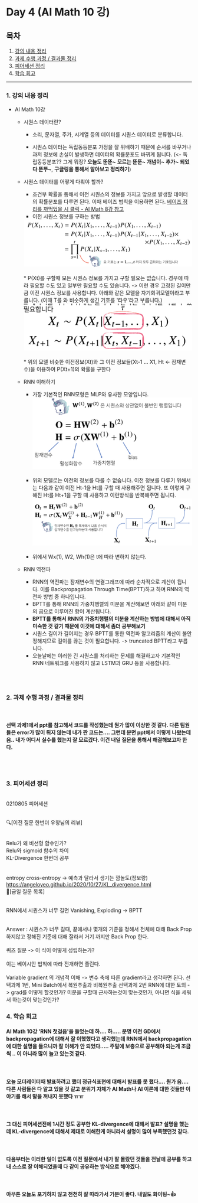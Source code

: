 # Day 4 (AI Math 10 강)

## 목차 

1. [강의 내용 정리](#1-강의-내용-정리)
2. [과제 수행 과정 / 결과물 정리](#2-과제-수행-과정--결과물-정리)
3. [피어세션 정리](#3-피어세션-정리)
4. [학습 회고](#4-학습-회고)



----

### 1. 강의 내용 정리

        
* AI Math 10강
    * 시퀀스 데이터란?
        * 소리, 문자열, 주가, 시계열 등의 데이터를 시퀀스 데이터로 분류합니다.<br>

        * 시퀀스 데이터는 독립동등분포 가정을 잘 위배하기 때문에 순서를 바꾸거나 과저 정보에 손실이 발생하면 데이터의 확률분포도 바뀌게 됩니다. (<- 독립동등분포?? 그게 뭐징? __오늘도 뚠뚠~ 모르는 뚠뚠~ 개념이~ 추가~ 되었다 뚠뚜~__, __구글링을 통해서 알아보고 정리하기__) <br>

    *  시퀀스 데이터를 어떻게 다뤄야 할까?<br>
        * 조건부 확률을 통해서 이전 시퀀스의 정보를 가지고 앞으로 발생할 데이터의 확률분포를 다루면 된다. 이때 베이즈 법칙을 이용하면 된다. [베이즈 정리를 까먹었을 시 클릭 - AI Math 8강 참고](../day3/day3.md)<br>
        * 이전 시퀀스 정보를 구하는 방법<br>
        <img src='./img/sequence_data1.png'>
        <br><br>
        * P(Xt)를 구할때 모든 시퀀스 정보를 가지고 구할 필요는 없습니다. 경우에 따라 필요할 수도 있고 일부만 필요할 수도 있습니다. -> 이런 경우 고정된 길이만큼 이전 시퀀스 정보를 사용합니다. 아래와 같은 모델을 자기회귀모델이라고 부릅니다. (이때 T를 와 비슷하게 생긴 기호를 '타우'라고 부릅니다.)
        <img src='./img/AR.png'>
        <br><br>
        * 위의 모델 비슷한 이전정보(Xt)와 그 이전 정보들(Xt-1 ... X1, Ht <- 잠재변수)을 이용하여 P(Xt+1)의 확률을 구한다
    
    * RNN 이해하기
        * 가장 기본적인 RNN모형은 MLP와 유사한 모양입니다.<br>
        <img src='./img/RNN1.png'><br><br>
        * 위의 모델로는 이전의 정보를 다룰 수 없습니다. 이전 정보를 다루기 위해서는 다음과 같이 이전 Ht-1을 Ht를 구할 때 사용해주면 됩니다. 또 이렇게 구해진 Ht를 Ht+1을 구할 때 사용하고 이런방식을 반복해주면 됩니다.<br>
        <img src='./img/RNN2.png'><br><br>
        * 위에서 Wx(1), W2, Wh(1)은 t에 따라 변하지 않는다.<br>

    * RNN 역전파
        * RNN의 역전파는 잠재변수의 연결그래프에 따라 순차적으로 계산이 됩니다. 이를 Backpropagation Through Time(BPTT)하고 하며 RNN의 역전파 방법 중 하나입니다.
        * BPTT를 통해 RNN의 가중치행렬의 미분을 계산해보면 아래와 같이 미분의 곱으로 이루어진 항이 계산됩니다.
        * __BPTT를 통해서 RNN의 가중치행렬의 미분을 계산하는 방법에 대해서 아직 미숙한 것 같기 때문에 이것에 대해서 좀더 공부해보기__
        * 시퀀스 길이가 길어지는 경우 BPTT를 통한 역전파 알고리즘의 계산이 불안정해지므로 길이를 끊는 것이 필요합니다. -> truncated BPTT라고 부릅니다.
        * 오늘날에는 이러한 긴 시퀀스를 처리하는 문제를 해결하고자 기본적인 RNN 네트워크를 사용하지 않고 LSTM과 GRU 등을 사용합니다.

    
<br><br>

### 2. 과제 수행 과정 / 결과물 정리
<br>

#### 선택 과제1에서 ppt를 참고해서 코드를 작성했는데 뭔가 많이 이상한 것 같다. 다른 팀원들은 error가 많이 튀지 않는데 내가 짠 코드는.... 그런데 분면 ppt에서 이렇게 나왔는데 음.. 내가 어디서 실수를 했는지 잘 모르겠다. 이건 내일 질문을 통해서 해결해보고자 한다.


<br><br>


### 3. 피어세션 정리

<br>
0210805 피어세션<br><br>

🔍[이전 질문 한번더 우창님의 리뷰]<br><br>

Relu가 왜 비선형 함수인가?<br>
Relu와 sigmoid 함수의 차이<br>
KL-Divergence 한번더 공부<br>
<br><br>
entropy
cross-entropy -> 예측과 달라서 생기는 깜놀도(정보량)
https://angeloyeo.github.io/2020/10/27/KL_divergence.html
<br>
📒[금일 질문 목록]<br><br>

RNN에서 시퀀스가 너무 길면 Vanishing, Exploding -> BPTT<br><br>

Answer : 시퀀스가 너무 길때, 끝에서나 몇개의 기준을 정해서 전체에 대해 Back Prop 하지않고 정해진 기준에 대해 잘라서 거기 까지만 Back Prop 한다.
<br><br>
퀴즈 질문 -> 이 식이 어떻게 성립하는가?
<br><br>
이는 베이시안 법칙에 따라 전개하면 풀린다.
<br><br>
Variable gradient 의 개념적 이해 -> 변수 축에 따른 gradient라고 생각하면 된다.
선택과제 1번, Mini Batch에서 복원추출과 비복원추출
선택과제 2번 RNN에 대한 토의 -> grad를 어떻게 할것인가?
미분을 구할때 근사하는것이 맞는것인가, 아니면 식을 세워서 하는것이 맞는것인가?



### 4. 학습 회고

#### AI Math 10강 'RNN 첫걸음'을 들었는데 하.... 하..... 분명 이전 GD에서 backpropagation에 대해서 잘 이했했다고 생각했는데 RNN에서 backpropagation에 대한 설명을 들으니까 잘 이해가 안 되었다..... 주말에 보충으로 공부해야 되는게 조금씩 .. 이 아니라 많이 늘고 있는것 같다.
<br>

#### 오늘 모더레이터때 발표하려고 했더 정규식표현에 대해서 발표를 못 했다.... 뭔가 음.... 다른 사람들은 다 알고 있을 것 같고 분위기 자체가 AI Math나 AI 이론에 대한 것들만 이야기를 해서 말을 꺼내지 못했다 ㅠㅠ
<br>

#### 그 대신 피어세션전에 1시간 정도 공부한 KL-divergence에 대해서 발표? 설명을 했는데 KL-divergence에 대해서 제대로 이해한게 아니라서 설명이 많이 부족했던것 같다. 
<br>

#### 다음부터는 이러한 일이 없도록 이전 질문에서 내가 잘 몰랐던 것들을 전날에 공부를 하고 내 스스로 잘 이해되었을때 다 같이 공유하는 방식으로 해야겠다.

<br>

#### 아무튼 오늘도 포기하지 않고 천천히 잘 따라가서 기분이 좋다. 내일도 화이팅~👍



